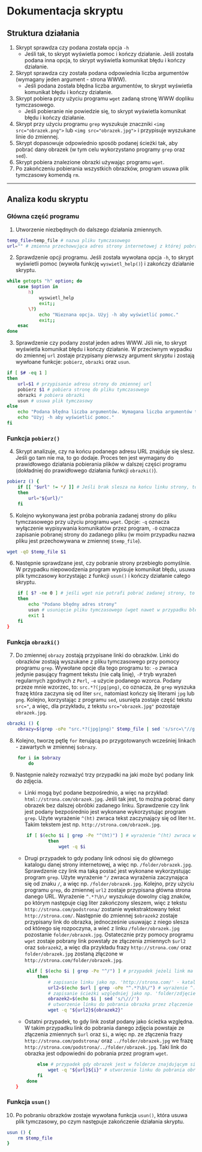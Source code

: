 Dokumentacja skryptu
====================

## Struktura działania  
1. Skrypt sprawdza czy podana została opcja `-h`
   * Jeśli tak, to skrypt wyświetla pomoc i kończy działanie. Jeśli została podana inna opcja, to skrypt wyświetla komunikat błędu i kończy działanie.
2. Skrypt sprawdza czy została podana odpowiednia liczba argumentów (wymagany jeden argument - strona WWW).
   * Jeśli podana została błędna liczba argumentów, to skrypt wyświetla komunikat błędu i kończy działanie.
3. Skrypt pobiera przy użyciu programu `wget` zadaną stronę WWW dopliku tymczasowego.
   * Jeśli pobieranie nie powiedzie się, to skrypt wyświetla komunikat błędu i kończy działanie.
4. Skrypt przy użyciu programu `grep` wyszukuje znaczniki `<img src="obrazek.png">` lub `<img src="obrazek.jpg">` i przypisuje wyszukane linie do zmiennej.
5. Skrypt dopasowuje odpowiednio sposób podanej ścieżki tak, aby pobrać dany obrazek (w tym celu wykorzystano programy `grep` oraz `sed`).
6. Skrypt pobiera znalezione obrazki używając programu `wget`.
7. Po zakończeniu pobierania wszystkich obrazków, program usuwa plik tymczasowy komendą `rm`.

-----------------------

## Analiza kodu skryptu

### Główna część programu
1. Utworzenie niezbędnych do dalszego działania zmiennych.
```bash
temp_file=temp_file # nazwa pliku tymczasowego
url="" # zmienna przechowująca adres strony internetowej z której pobrane zostaną obrazki
```

2. Sprawdzenie opcji programu. Jeśli została wywołana opcja `-h`, to skrypt wyświetli pomoc (wywoła funkcję `wyswietl_help()`) i zakończy działanie skryptu.
```bash
while getopts "h" option; do
	case $option in
		h)
			wyswietl_help
			exit;;
		\?)
			echo "Nieznana opcja. Użyj -h aby wyświetlić pomoc."
			exit;;
	esac
done
```

3. Sprawdzenie czy podany został jeden adres WWW. Jśli nie, to skrypt wyświetla komunikat błędu i kończy działanie. W przeciwnym wypadku do zmiennej `url` zostaje przypisany pierwszy argument skryptu i zostają wywłoane funkcje: `pobierz`, `obrazki` oraz `usun`.
```bash
if [ $# -eq 1 ]
then
	url=$1 # przypisanie adresu strony do zmiennej url
	pobierz $1 # pobiera stronę do pliku tymczasowego
	obrazki # pobiera obrazki
	usun # usuwa plik tymczasowy
else
	echo "Podana błędna liczba argumentów. Wymagana liczba argumentów to 1."
	echo "Użyj -h aby wyświetlić pomoc."
fi
```

### Funkcja `pobierz()`
4. Skrypt analizuje, czy na końcu podanego adresu URL znajduje się slesz. Jeśli go tam nie ma, to go dodaje. Proces ten jest wymagany do prawidłowego działania pobierania plików w dalszej części programu (dokładniej do prawidłowego działania funkcji `obrazki()`).
```bash
pobierz () {
	if [[ "$url" != */ ]] # Jeśli brak slesza na końcu linku strony, to go dodaj (parsowanie wymagane do daleszej części programu)
	then
		url="${url}/"
	fi
```

5. Kolejno wykonywana jest próba pobrania zadanej strony do pliku tymczasowego przy użyciu programu `wget`. Opcje: `-q` oznacza wyłączenie wypisywania komunikatów przez program, `-O` oznacza zapisanie pobranej strony do zadanego pliku (w moim przypadku nazwa pliku jest przechowywana w zmiennej `$temp_file`).
```bash
wget -qO $temp_file $1
```

6. Następnie sprawdzane jest, czy pobranie strony przebiegło pomyślnie. W przypadku niepowodzenia program wypisuje komunikat błędu, usuwa plik tymczasowy korzystając z funkcji `usun()` i kończy działanie całego skryptu.
```bash
	if [ $? -ne 0 ] # jeśli wget nie potrafi pobrać zadanej strony, to zakończ skrypt
	then
		echo "Podano błędny adres strony"
		usun # usunięcie pliku tymczasowego (wget nawet w przypadku błędu pobierania utworzy zadany plik tymczasowy)
		exit 1
	fi
}
```

### Funkcja `obrazki()`
7. Do zmiennej `obrazy` zostają przypisane linki do obrazków. Linki do obrazków zostają wyszukane z pliku tymczasowego przy pomocy programu `grep`. Wywołane opcje dla tego programu to: `-o` zwraca jedynie pasujący fragment tekstu (nie całą linię), `-P` tryb wyrażeń regularnych zgodnych z `Perl`, `-e` użycie podanego wzorca. Podany przeze mnie wzorzec, to: `src.*?(jpg|png)`, co oznacza, że `grep` wyszuka frazę która zaczyna się od liter `src`, natomiast kończy się literami `jpg` lub `png`. Kolejno, korzystając z programu `sed`, usunięta zostaje część tekstu `src="`, a więc, dla przykładu, z tekstu `src="obrazek.jpg"` pozostaje `obrazek.jpg`.
```bash
obrazki () { 
	obrazy=$(grep -oPe "src.*?(jpg|png)" $temp_file | sed 's/src=\"//g')
```

8. Kolejno, tworzę pętlę `for` iterującą po przygotowanych wcześniej linkach - zawartych w zmiennej `$obrazy`.
```bash
	for i in $obrazy
		do
```

9. Następnie należy rozważyć trzy przypadki na jaki może być podany link do zdjęcia.
	* Linki mogą być podane bezpośrednio, a więc na przykład: `html://strona.com/obrazek.jpg`. Jeśli tak jest, to można pobrać dany obrazek bez dalszej obróbki zadanego linku. Sprawdzenie czy link jest podany bezpośrednio jest wykonane wykorzystując program `grep`. Użyte wyrażenie `^(ht)` zwraca tekst zaczynający się od liter `ht`. Takim tekstem jest np. `http://strona.com/obrazek.jpg`.
	```bash
		if [ $(echo $i | grep -Pe "^(ht)") ] # wyrażenie ^(ht) zwraca wyrażenie zaczynające się od liter ht - np. http://...
				then
					wget -q $i
	```

	* Drugi przypadek to gdy podany link odnosi się do głównego katalogu danej strony internetowej, a więc np. `/folder/obrazek.jpg`. Sprawdzenie czy link ma taką postać jest wykonane wykorzystując program `grep`. Użyte wyrażenie `^/` zwraca wyrażenia zaczynająca się od znaku `/`, a więc np. `/folder/obrazek.jpg`. Kolejno, przy użyciu programu `grep`, do zmiennej `url2` zostaje przypisana główna strona danego URL. Wyrażenie `^.*?\b\/` wyszukuje dowolny ciąg znaków, po którym następuje ciąg liter zakończony sleszem, więc z tekstu `http://strona.com/podstrona/` zostanie wyekstraktowany tekst `http://strona.com/`. Następnie do zmiennej `$obrazek2` zostaje przypisany link do obrazka, jednocześnie usuwając z niego slesza od którego się rozpoczyna, a wieć z linku `/folder/obrazek.jpg` pozostanie `folder/obrazek.jpg`. Ostatecznie przy pomocy programu `wget` zostaje pobrany link powstały ze złączenia zmiennych `$url2` oraz `$obrazek2`, a więc dla przykładu frazy `http://strona.com/` oraz `folder/obrazek.jpg` zostaną złączone w `http://strona.com/folder/obrazek.jpg`.
	```bash
		elif [ $(echo $i | grep -Pe "^/") ] # przypadek jeżeli link ma wzór typu 'src="/folder/obrazek.jpg"'
			then
				# zapisanie linku jako np. 'http://strona.com/' - katalog główny podanej strony
				url2=$(echo $url | grep -oPe "^.*?\b\/") # wyrażenie ^.*?\b\/ wyszukuje pierwsze słowo kończące się sleszem, np. http://moja.strona.com/podstrona/ --> http://moja.strona.com/
				# zapisanie ścieżki względniej jako np. 'folder/zdjęcie.jpg'
				obrazek2=$(echo $i | sed 's/\///')
				# utworzenie linku do pobrania obrazka przez złączenie 'http://strona.com/' + 'folder/zdjęcie.jpg' w 'http://strona.com/folder/zdjęcie.jpg'
				wget -q "${url2}${obrazek2}"
	```

	* Ostatni przypadek, to gdy link został podany jako ścieżka względna. W takim przypadku link do pobrania danego zdjęcia powstaje ze złączenia zmiennych `$url` oraz `$i`, a więc np. ze złączenia frazy `http://strona.com/podstrona/` oraz `../folder/obrazek.jpg` we frazę `http://strona.com/podstrona/../folder/obrazek.jpg`. Taki link do obrazka jest odpowiedni do pobrania przez program `wget`.
	```bash
			else # przypadek gdy obrazek jest w folderze znajdującym się w aktualnym folderze. Link ma wzór 'src="folder/zdjęcie.jpg"'
				wget -q "${url}${i}" # utworzenie linku do pobrania obrazka przez złączenie adresu strony i adresu zdjęcia
			fi
		done
	}
	```

### Funkcja `usun()`
10. Po pobraniu obrazków zostaje wywołana funkcja `usun()`, która usuwa plik tymczasowy, po czym następuje zakończenie działania skryptu.
```bash
usun () { 
	rm $temp_file
}
```